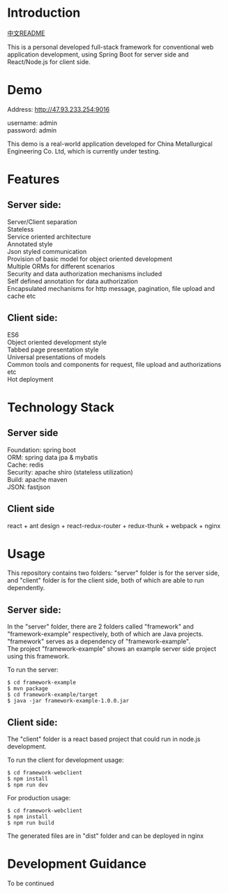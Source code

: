 # Introduction

<a href="https://github.com/DimitriZhao/sinosteel/blob/master/README-zh_CN.md">中文README</a>

This is a personal developed full-stack framework for conventional web application development, using Spring Boot for server side and React/Node.js for client side.

# Demo
Address: http://47.93.233.254:9016

username: admin  
password: admin  

This demo is a real-world application developed for China Metallurgical Engineering Co. Ltd, which is currently under testing. 

# Features
## Server side:  
Server/Client separation  
Stateless  
Service oriented architecture  
Annotated style  
Json styled communication  
Provision of basic model for object oriented development  
Multiple ORMs for different scenarios  
Security and data authorization mechanisms included   
Self defined annotation for data authorization  
Encapsulated mechanisms for http message, pagination, file upload and cache etc          

## Client side:
ES6       
Object oriented development style        
Tabbed page presentation style        
Universal presentations of models         
Common tools and components for request, file upload and authorizations etc        
Hot deployment       

# Technology Stack  
## Server side         
Foundation: spring boot       
ORM: spring data jpa & mybatis        
Cache: redis       
Security: apache shiro (stateless utilization)          
Build: apache maven     
JSON: fastjson       

## Client side
react + ant design + react-redux-router + redux-thunk + webpack + nginx

# Usage
This repository contains two folders: "server" folder is for the server side, and "client" folder is for the client side, both of which are able to run dependently. 

## Server side:
In the "server" folder, there are 2 folders called "framework" and "framework-example" respectively, both of which are Java projects. "framework" serves as a dependency of "framework-example".  
The project "framework-example" shows an example server side project using this framework.

To run the server:  

`$ cd framework-example`<br />
`$ mvn package`<br />
`$ cd framework-example/target`<br />
`$ java -jar framework-example-1.0.0.jar`<br />


## Client side:  
The "client" folder is a react based project that could run in node.js development.

To run the client for development usage:  

`$ cd framework-webclient`<br />
`$ npm install`<br />
`$ npm run dev`<br />

For production usage:   

`$ cd framework-webclient`<br />
`$ npm install`<br />
`$ npm run build`<br />

The generated files are in "dist" folder and can be deployed in nginx<br />

# Development Guidance  
To be continued  